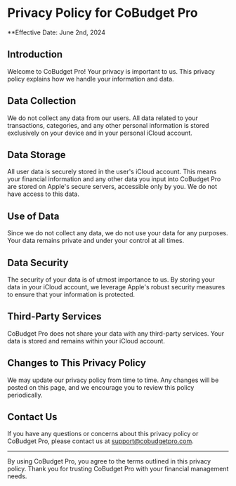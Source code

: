 
# Privacy Policy for CoBudget Pro

**Effective Date: June 2nd, 2024

## Introduction

Welcome to CoBudget Pro! Your privacy is important to us. This privacy policy explains how we handle your information and data. 

## Data Collection

We do not collect any data from our users. All data related to your transactions, categories, and any other personal information is stored exclusively on your device and in your personal iCloud account.

## Data Storage

All user data is securely stored in the user's iCloud account. This means your financial information and any other data you input into CoBudget Pro are stored on Apple's secure servers, accessible only by you. We do not have access to this data.

## Use of Data

Since we do not collect any data, we do not use your data for any purposes. Your data remains private and under your control at all times.

## Data Security

The security of your data is of utmost importance to us. By storing your data in your iCloud account, we leverage Apple's robust security measures to ensure that your information is protected. 

## Third-Party Services

CoBudget Pro does not share your data with any third-party services. Your data is stored and remains within your iCloud account.

## Changes to This Privacy Policy

We may update our privacy policy from time to time. Any changes will be posted on this page, and we encourage you to review this policy periodically. 

## Contact Us

If you have any questions or concerns about this privacy policy or CoBudget Pro, please contact us at support@cobudgetpro.com.

---

By using CoBudget Pro, you agree to the terms outlined in this privacy policy. Thank you for trusting CoBudget Pro with your financial management needs.
